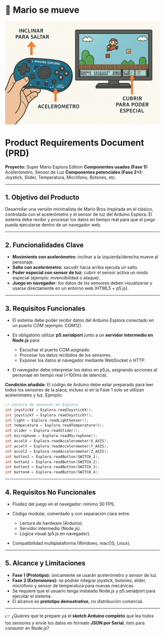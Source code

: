 # 📄 Mario se mueve
![mario](mario.jpg)

# Product Requirements Document (PRD)

**Proyecto:** Super Mario Esplora Edition
**Componentes usados (Fase 1):** Acelerómetro, Sensor de Luz
**Componentes potenciales (Fase 2+):** Joystick, Slider, Temperatura, Micrófono, Botones, etc.

---

## 1. Objetivo del Producto

Desarrollar una versión minimalista de Mario Bros inspirada en el clásico, controlada con el acelerómetro y el sensor de luz del Arduino Esplora.
El sistema debe recibir y procesar los datos en tiempo real para que el juego pueda ejecutarse dentro de un navegador web.

---

## 2. Funcionalidades Clave

* **Movimiento con acelerómetro:** inclinar a la izquierda/derecha mueve al personaje.
* **Salto con acelerómetro:** sacudir hacia arriba ejecuta un salto.
* **Poder especial con sensor de luz:** cubrir el sensor activa un modo especial (ejemplo: invencibilidad o ataque).
* **Juego en navegador:** los datos de los sensores deben visualizarse y usarse directamente en un entorno web (HTML5 + p5.js).

---

## 3. Requisitos Funcionales

* El sistema debe poder recibir datos del Arduino Esplora conectado en un puerto COM (ejemplo: COM12).
* Es obligatorio utilizar **p5.serialport** junto a un **servidor intermedio en Node.js** para:

  * Escuchar el puerto COM asignado.
  * Procesar los datos recibidos de los sensores.
  * Exponer los datos al navegador mediante WebSocket o HTTP.
* El navegador debe interpretar los datos en p5.js, asignando acciones al personaje en tiempo real (<100ms de latencia).

**Condición añadida:**
El código de Arduino debe estar preparado para leer todos los sensores de la placa, incluso si en la Fase 1 solo se utilizan acelerómetro y luz. Ejemplo:

```cpp
// Lectura de sensores en Esplora
int joystickX = Esplora.readJoystickX();
int joystickY = Esplora.readJoystickY();
int light = Esplora.readLightSensor();
int temperature = Esplora.readTemperature(0);
int slider = Esplora.readSlider();
int microphone = Esplora.readMicrophone();
int accelX = Esplora.readAccelerometer(X_AXIS);
int accelY = Esplora.readAccelerometer(Y_AXIS);
int accelZ = Esplora.readAccelerometer(Z_AXIS);
int button1 = Esplora.readButton(SWITCH_1);
int button2 = Esplora.readButton(SWITCH_2);
int button3 = Esplora.readButton(SWITCH_3);
int button4 = Esplora.readButton(SWITCH_4);
```

---

## 4. Requisitos No Funcionales

* Fluidez del juego en el navegador: mínimo 30 FPS.
* Código modular, comentado y con separación clara entre:

  * Lectura de hardware (Arduino).
  * Servidor intermedio (Node.js).
  * Lógica visual (p5.js en navegador).
* Compatibilidad multiplataforma (Windows, macOS, Linux).

---

## 5. Alcance y Limitaciones

* **Fase 1 (Prototipo):** únicamente se usarán acelerómetro y sensor de luz.
* **Fase 2 (Extensiones):** se podrán integrar joystick, botones, slider, micrófono y sensor de temperatura para nuevas mecánicas.
* Se requiere que el usuario tenga instalado Node.js y p5.serialport para ejecutar el sistema.
* El alcance es **prototipo demostrativo**, no distribución comercial.

---

👉 ¿Quieres que te prepare ya el **sketch Arduino completo** que lea todos los sensores y envíe los datos en formato **JSON por Serial**, listo para consumir en Node.js?

